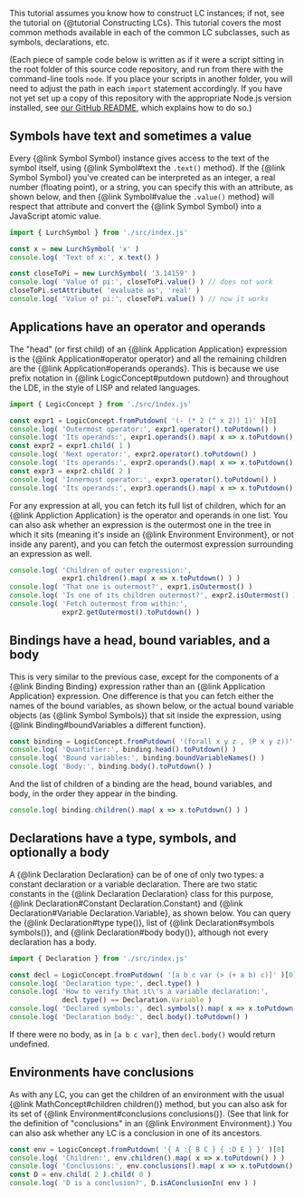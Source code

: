 
This tutorial assumes you know how to construct LC instances; if not, see
the tutorial on {@tutorial Constructing LCs}.  This tutorial covers the most
common methods available in each of the common LC subclasses, such as symbols,
declarations, etc.

(Each piece of sample code below is written as if it were a script sitting in
the root folder of this source code repository, and run from there with the
command-line tools `node`.  If you place your scripts in another folder, you
will need to adjust the path in each `import` statement accordingly.  If you
have not yet set up a copy of this repository with the appropriate Node.js
version installed, see [our GitHub README](https://github.com/lurchmath/lde),
which explains how to do so.)

## Symbols have text and sometimes a value

Every {@link Symbol Symbol} instance gives access to the text of the symbol
itself, using {@link Symbol#text the `.text()` method}.  If the
{@link Symbol Symbol} you've created can be interpreted as an integer, a real
number (floating point), or a string, you can specify this with an attribute,
as shown below, and then {@link Symbol#value the `.value()` method} will
respect that attribute and convert the {@link Symbol Symbol} into a JavaScript
atomic value.

```js
import { LurchSymbol } from './src/index.js'

const x = new LurchSymbol( 'x' )
console.log( 'Text of x:', x.text() )

const closeToPi = new LurchSymbol( '3.14159' )
console.log( 'Value of pi:', closeToPi.value() ) // does not work
closeToPi.setAttribute( 'evaluate as', 'real' )
console.log( 'Value of pi:', closeToPi.value() ) // now it works
```

## Applications have an operator and operands

The "head" (or first child) of an {@link Application Application} expression
is the {@link Application#operator operator} and all the remaining children
are the {@link Application#operands operands}.  This is because we use prefix
notation in {@link LogicConcept#putdown putdown} and throughout the LDE, in
the style of LISP and related languages.

```js
import { LogicConcept } from './src/index.js'

const expr1 = LogicConcept.fromPutdown( '(- (* 2 (^ x 2)) 1)' )[0]
console.log( 'Outermost operator:', expr1.operator().toPutdown() )
console.log( 'Its operands:', expr1.operands().map( x => x.toPutdown() ) )
const expr2 = expr1.child( 1 )
console.log( 'Next operator:', expr2.operator().toPutdown() )
console.log( 'Its operands:', expr2.operands().map( x => x.toPutdown() ) )
const expr3 = expr2.child( 2 )
console.log( 'Innermost operator:', expr3.operator().toPutdown() )
console.log( 'Its operands:', expr3.operands().map( x => x.toPutdown() ) )
```

For any expression at all, you can fetch its full list of children, which for
an {@link Appliction Application} is the operator and operands in one list.
You can also ask whether an expression is the outermost one in the tree in
which it sits (meaning it's inside an {@link Environment Environment}, or not
inside any parent), and you can fetch the outermost expression surrounding an
expression as well.

```js
console.log( 'Children of outer expression:',
             expr1.children().map( x => x.toPutdown() ) )
console.log( 'That one is outermost?', expr1.isOutermost() )
console.log( 'Is one of its children outermost?', expr2.isOutermost() )
console.log( 'Fetch outermost from within:',
             expr2.getOutermost().toPutdown() )
```

## Bindings have a head, bound variables, and a body

This is very similar to the previous case, except for the components of a
{@link Binding Binding} expression rather than an
{@link Application Application} expression.  One difference is that you can
fetch either the names of the bound variables, as shown below, or the actual
bound variable objects (as {@link Symbol Symbols}) that sit inside the
expression, using {@link Binding#boundVariables a different function}.

```js
const binding = LogicConcept.fromPutdown( '(forall x y z , (P x y z))' )[0]
console.log( 'Quantifier:', binding.head().toPutdown() )
console.log( 'Bound variables:', binding.boundVariableNames() )
console.log( 'Body:', binding.body().toPutdown() )
```

And the list of children of a binding are the head, bound variables, and body,
in the order they appear in the binding.

```js
console.log( binding.children().map( x => x.toPutdown() ) )
```

## Declarations have a type, symbols, and optionally a body

A {@link Declaration Declaration} can be of one of only two types: a constant
declaration or a variable declaration.  There are two static constants in the
{@link Declaration Declaration} class for this purpose,
{@link Declaration#Constant Declaration.Constant} and
{@link Declaration#Variable Declaration.Variable}, as shown below.
You can query the {@link Declaration#type type()}, list of
{@link Declaration#symbols symbols()}, and {@link Declaration#body body()},
although not every declaration has a body.

```js
import { Declaration } from './src/index.js'

const decl = LogicConcept.fromPutdown( '[a b c var (> (+ a b) c)]' )[0]
console.log( 'Declaration type:', decl.type() )
console.log( 'How to verify that it\'s a variable declaration:',
             decl.type() == Declaration.Variable )
console.log( 'Declared symbols:', decl.symbols().map( x => x.toPutdown() ) )
console.log( 'Declaration body:', decl.body().toPutdown() )
```

If there were no body, as in `[a b c var]`, then `decl.body()` would return
undefined.

## Environments have conclusions

As with any LC, you can get the children of an environment with the usual
{@link MathConcept#children children()} method, but you can also ask for its
set of {@link Environment#conclusions conclusions()}.  (See that link for the
definition of "conclusions" in an {@link Environment Environment}.)  You can
also ask whether any LC is a conclusion in one of its ancestors.

```js
const env = LogicConcept.fromPutdown( '{ A :{ B C } { :D E } }' )[0]
console.log( 'Children:', env.children().map( x => x.toPutdown() ) )
console.log( 'Conclusions:', env.conclusions().map( x => x.toPutdown() ) )
const D = env.child( 2 ).child( 0 )
console.log( 'D is a conclusion?', D.isAConclusionIn( env ) )
```

